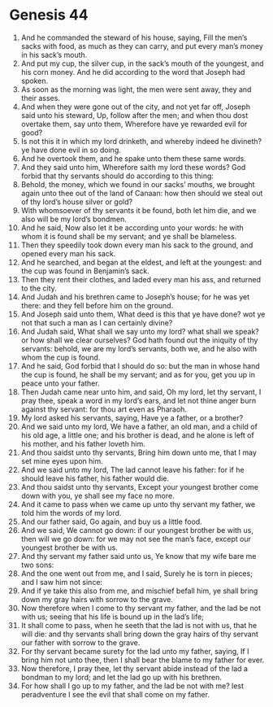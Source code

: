 ﻿# Genesis 44
1. And he commanded the steward of his house, saying, Fill the men’s sacks with food, as much as they can carry, and put every man’s money in his sack’s mouth. 
2. And put my cup, the silver cup, in the sack’s mouth of the youngest, and his corn money. And he did according to the word that Joseph had spoken. 
3. As soon as the morning was light, the men were sent away, they and their asses. 
4. And when they were gone out of the city, and not yet far off, Joseph said unto his steward, Up, follow after the men; and when thou dost overtake them, say unto them, Wherefore have ye rewarded evil for good? 
5. Is not this it in which my lord drinketh, and whereby indeed he divineth? ye have done evil in so doing. 
6.  And he overtook them, and he spake unto them these same words. 
7. And they said unto him, Wherefore saith my lord these words? God forbid that thy servants should do according to this thing: 
8. Behold, the money, which we found in our sacks’ mouths, we brought again unto thee out of the land of Canaan: how then should we steal out of thy lord’s house silver or gold? 
9. With whomsoever of thy servants it be found, both let him die, and we also will be my lord’s bondmen. 
10. And he said, Now also let it be according unto your words: he with whom it is found shall be my servant; and ye shall be blameless. 
11. Then they speedily took down every man his sack to the ground, and opened every man his sack. 
12. And he searched, and began at the eldest, and left at the youngest: and the cup was found in Benjamin’s sack. 
13. Then they rent their clothes, and laded every man his ass, and returned to the city. 
14.  And Judah and his brethren came to Joseph’s house; for he was yet there: and they fell before him on the ground. 
15. And Joseph said unto them, What deed is this that ye have done? wot ye not that such a man as I can certainly divine? 
16. And Judah said, What shall we say unto my lord? what shall we speak? or how shall we clear ourselves? God hath found out the iniquity of thy servants: behold, we are my lord’s servants, both we, and he also with whom the cup is found. 
17. And he said, God forbid that I should do so: but the man in whose hand the cup is found, he shall be my servant; and as for you, get you up in peace unto your father. 
18.  Then Judah came near unto him, and said, Oh my lord, let thy servant, I pray thee, speak a word in my lord’s ears, and let not thine anger burn against thy servant: for thou art even as Pharaoh. 
19. My lord asked his servants, saying, Have ye a father, or a brother? 
20. And we said unto my lord, We have a father, an old man, and a child of his old age, a little one; and his brother is dead, and he alone is left of his mother, and his father loveth him. 
21. And thou saidst unto thy servants, Bring him down unto me, that I may set mine eyes upon him. 
22. And we said unto my lord, The lad cannot leave his father: for if he should leave his father, his father would die. 
23. And thou saidst unto thy servants, Except your youngest brother come down with you, ye shall see my face no more. 
24. And it came to pass when we came up unto thy servant my father, we told him the words of my lord. 
25. And our father said, Go again, and buy us a little food. 
26. And we said, We cannot go down: if our youngest brother be with us, then will we go down: for we may not see the man’s face, except our youngest brother be with us. 
27. And thy servant my father said unto us, Ye know that my wife bare me two sons: 
28. And the one went out from me, and I said, Surely he is torn in pieces; and I saw him not since: 
29. And if ye take this also from me, and mischief befall him, ye shall bring down my gray hairs with sorrow to the grave. 
30. Now therefore when I come to thy servant my father, and the lad be not with us; seeing that his life is bound up in the lad’s life; 
31. It shall come to pass, when he seeth that the lad is not with us, that he will die: and thy servants shall bring down the gray hairs of thy servant our father with sorrow to the grave. 
32. For thy servant became surety for the lad unto my father, saying, If I bring him not unto thee, then I shall bear the blame to my father for ever. 
33. Now therefore, I pray thee, let thy servant abide instead of the lad a bondman to my lord; and let the lad go up with his brethren. 
34. For how shall I go up to my father, and the lad be not with me? lest peradventure I see the evil that shall come on my father. 
